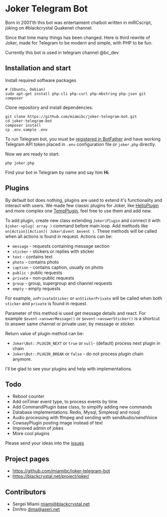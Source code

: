 Joker Telegram Bot 
=================

Born in 2001'th this bot was entertaiment chatbot written in miRCscript, joking on #blackcrystal Quakenet channel. 

Since that time many things has been changed. Here is third rewrite of Joker, made for Telegram to be modern and simple, with PHP to be fun.

Currently this bot is used in telegram channel @bc_dev

Installation and start
-------------------------------------------------

Install required software packages

```
# (Ubuntu, Debian)
sudo apt-get install php-cli php-curl php-mbstring php-json git composer
```

Clone repository and install dependencies.

```
git clone https://github.com/miamibc/joker-telegram-bot.git
cd joker-telegram-bot
composer install
cp .env.sample .env
```

To run Telegram bot, you must be [registered in BotFather](https://core.telegram.org/bots#6-botfather) 
and have working Telegram API token placed in `.env` configuration file or `joker.php` directly.

Now we are ready to start.

```
php joker.php
```

Find your bot in Telegram by name and say him **Hi**. 

Plugins
-------

By default bot does nothing, plugins are used to extend it's functionality and interact with users.  We made few classic plugins for Joker, like [HelloPlugin](https://github.com/miamibc/joker-telegram-bot/blob/master/src/HelloPlugin.php) and more complex one [TempPlugin](https://github.com/miamibc/joker-telegram-bot/blob/master/src/TempPlugin.php), feel free to use them and add new. 

To add plugin, create new class extending `Joker\Plugin` and connect it with `$joker->plug( array )` command before main loop. Add methods like `on[Action][Action]( Joker\Event $event )`. These methods will be called when all actions is found in request. Actions can be:

- `message` - requests containing message section
- `sticker` - stickers or replies with sticker
- `text` - contains text
- `photo` - contains photo
- `caption` - contains caption, usually on photo
- `public` - public requests
- `private` - non-public requests
- `group` - group, supergroup and channel requests
- `empty` - empty requests

For example, `onPrivateSticker` or `onStickerPrivate` will be called when both `sticker` and `private` is found in request.

Parameter of this method is used get message details and react. For example `$event->answerMessage()` or `$event->answerSticker()` is a shortcut to answer same channel or private user, by message or sticker. 

Return value of plugin method can be:

- `Joker\Bot::PLUGIN_NEXT` or `true` or `null`- (default) process next plugin in chain
- `Joker\Bot::PLUGIN_BREAK` or `false` - do not process plugin chain anymore.

I'll be glad to see your plugins and help with implementations.

Todo
-----

- Reboot counter
- Add onTimer event type, to process events by time
- Add CommandPlugin base class, to simplify adding new commands
- Database implementations: Redis, Mysql, Simplesql and nosql
- Audio processing with ffmpeg and sending with sendAudio/sendVoice
- CowsayPlugin posting image instead of text
- Improved admin of jokes
- More cool plugins

Please send your ideas into the [issues](https://github.com/miamibc/joker-telegram-bot/issues)

Project pages
-------------

* https://github.com/miamibc/joker-telegram-bot
* https://blackcrystal.net/project/joker/

Contributors
------------

* Sergei Miami <miami@blackcrystal.net>
* Dm!tro <dima@aseri.net>